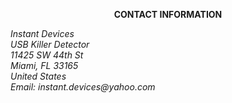 <p align="center">
    <strong>CONTACT INFORMATION</strong>
</p>
<p><em>
Instant Devices<br>
USB Killer Detector<br>
11425 SW 44th St<br>
Miami, FL 33165<br>
United States<br>
Email: instant.devices@yahoo.com
</em></p>

